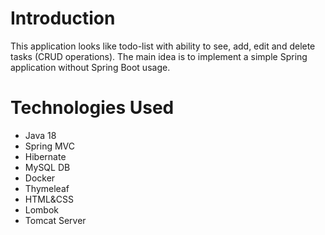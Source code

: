 # Introduction
This application looks like todo-list with ability to see, add, edit and delete tasks (CRUD operations).
The main idea is to implement a simple Spring application without Spring Boot usage.

# Technologies Used
- Java 18
- Spring MVC
- Hibernate
- MySQL DB
- Docker
- Thymeleaf
- HTML&CSS
- Lombok
- Tomcat Server
